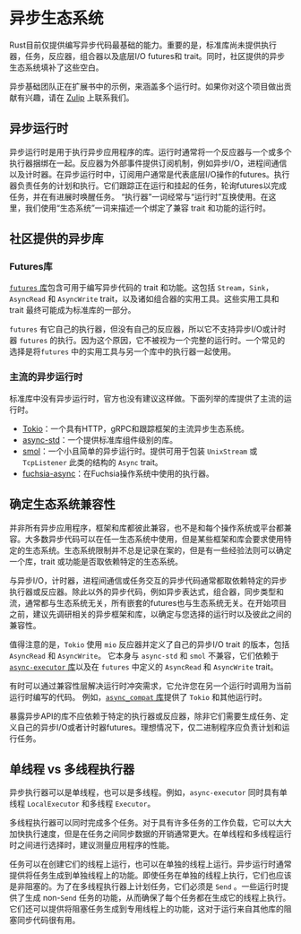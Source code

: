 # 异步生态系统
Rust目前仅提供编写异步代码最基础的能力。重要的是，标准库尚未提供执行器，任务，反应器，组合器以及底层I/O futures和 trait。同时，社区提供的异步生态系统填补了这些空白。

异步基础团队正在扩展书中的示例，来涵盖多个运行时。如果你对这个项目做出贡献有兴趣，请在 [Zulip](https://rust-lang.zulipchat.com/#narrow/stream/201246-wg-async-foundations.2Fbook) 上联系我们。

## 异步运行时
异步运行时是用于执行异步应用程序的库。运行时通常将一个反应器与一个或多个执行器捆绑在一起。反应器为外部事件提供订阅机制，例如异步I/O，进程间通信以及计时器。在异步运行时中，订阅用户通常是代表底层I/O操作的futures。执行器负责任务的计划和执行。它们跟踪正在运行和挂起的任务，轮询futures以完成任务，并在有进展时唤醒任务。 “执行器”一词经常与“运行时”互换使用。在这里，我们使用“生态系统”一词来描述一个绑定了兼容 trait 和功能的运行时。

## 社区提供的异步库

### Futures库
[`futures` 库](https://docs.rs/futures/)包含可用于编写异步代码的 trait 和功能。这包括 `Stream`，`Sink`，`AsyncRead` 和 `AsyncWrite` trait，以及诸如组合器的实用工具。这些实用工具和 trait 最终可能成为标准库的一部分。

`futures` 有它自己的执行器，但没有自己的反应器，所以它不支持异步I/O或计时器 `futures` 的执行。因为这个原因，它不被视为一个完整的运行时。一个常见的选择是将`futures` 中的实用工具与另一个库中的执行器一起使用。

### 主流的异步运行时
标准库中没有异步运行时，官方也没有建议这样做。下面列举的库提供了主流的运行时。

- [Tokio](https://docs.rs/tokio/)：一个具有HTTP，gRPC和跟踪框架的主流异步生态系统。
- [async-std](https://docs.rs/async-std/)：一个提供标准库组件级别的库。
- [smol](https://docs.rs/smol/)：一个小且简单的异步运行时。提供可用于包装 `UnixStream` 或 `TcpListener` 此类的结构的 `Async` trait。
- [fuchsia-async](https://fuchsia.googlesource.com/fuchsia/+/master/src/lib/fuchsia-async/)：在Fuchsia操作系统中使用的执行器。


## 确定生态系统兼容性
并非所有异步应用程序，框架和库都彼此兼容，也不是和每个操作系统或平台都兼容。大多数异步代码可以在任一生态系统中使用，但是某些框架和库会要求使用特定的生态系统。生态系统限制并不总是记录在案的，但是有一些经验法则可以确定一个库，trait 或功能是否取依赖特定的生态系统。

与异步I/O，计时器，进程间通信或任务交互的异步代码通常都取依赖特定的异步执行器或反应器。除此以外的异步代码，例如异步表达式，组合器，同步类型和流，通常都与生态系统无关，所有嵌套的futures也与生态系统无关。在开始项目之前，建议先调研相关的异步框架和库，以确定与您选择的运行时以及彼此之间的兼容性。

值得注意的是，`Tokio` 使用 `mio` 反应器并定义了自己的异步I/O trait 的版本，包括 `AsyncRead` 和 `AsyncWrite`。 它本身与 `async-std` 和 `smol` 不兼容，它们依赖于[`async-executor` 库](https://docs.rs/async-executor)以及在 `futures` 中定义的 `AsyncRead` 和 `AsyncWrite` trait。

有时可以通过兼容性层解决运行时冲突需求，它允许您在另一个运行时调用为当前运行时编写的代码。 例如，[`async_compat` 库](https://docs.rs/async_compat)提供了 `Tokio` 和其他运行时。

暴露异步API的库不应依赖于特定的执行器或反应器，除非它们需要生成任务、定义自己的异步I/O或者计时器futures。理想情况下，仅二进制程序应负责计划和运行任务。

## 单线程 vs 多线程执行器
异步执行器可以是单线程，也可以是多线程。例如，`async-executor` 同时具有单线程 `LocalExecutor` 和多线程 `Executor`。

多线程执行器可以同时完成多个任务。对于具有许多任务的工作负载，它可以大大加快执行速度，但是在任务之间同步数据的开销通常更大。在单线程和多线程运行时之间进行选择时，建议测量应用程序的性能。

任务可以在创建它们的线程上运行，也可以在单独的线程上运行。异步运行时通常提供将任务生成到单独线程上的功能。即使任务在单独的线程上执行，它们也应该是非阻塞的。为了在多线程执行器上计划任务，它们必须是 `Send` 。一些运行时提供了生成 non-`Send` 任务的功能，从而确保了每个任务都在生成它的线程上执行。它们还可以提供将阻塞任务生成到专用线程上的功能，这对于运行来自其他库的阻塞同步代码很有用。
